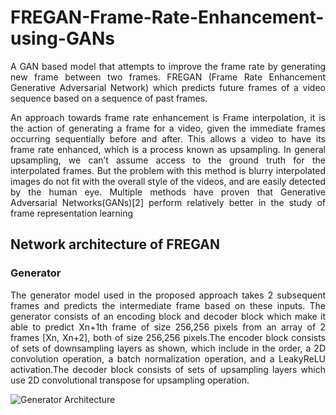 # FREGAN-Frame-Rate-Enhancement-using-GANs 
<p align="justify">
A GAN based model that attempts to improve the frame rate by generating new frame between two frames. FREGAN (Frame Rate Enhancement Generative Adversarial Network) which predicts future frames of a video sequence based on a sequence of past frames.
</p>
<p align="justify">
An approach towards frame rate enhancement is Frame interpolation, it is the action of generating a frame for a video, given the immediate frames occurring sequentially before and after. This allows a video to have its frame rate enhanced, which is a process known as upsampling. In general upsampling, we can’t assume access to the ground truth for the interpolated frames. But the problem with this method is blurry interpolated images do not fit with the overall style of the videos, and are easily detected by the human eye. Multiple methods have proven that Generative Adversarial Networks(GANs)[2] perform relatively better in the study of frame representation learning
</p>

<!-------Network architecture of FREGAN-------->
## Network architecture of FREGAN ##

<!-------------Generator-------------->
### Generator
<p align="justify">
The generator model used in the proposed approach takes 2 subsequent frames and predicts the intermediate frame based on these inputs. The generator consists of an
encoding block and decoder block which make it able to predict Xn+1th frame of size 256,256 pixels from an array of 2 frames [Xn, Xn+2], both of size 256,256 pixels.The encoder block consists of sets of downsampling layers as shown, which include in the order, a 2D convolution operation, a batch normalization operation, and a LeakyReLU activation.The decoder block consists of sets of upsampling layers which use 2D convolutional transpose for upsampling operation.

![Generator Architecture](FREGAN-Frame-Rate-Enhancement-using-GANs/Images/FREGAN_gen.PNG)
</p>
